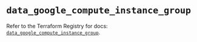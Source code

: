 # `data_google_compute_instance_group`

Refer to the Terraform Registry for docs: [`data_google_compute_instance_group`](https://registry.terraform.io/providers/hashicorp/google/5.21.0/docs/data-sources/compute_instance_group).
